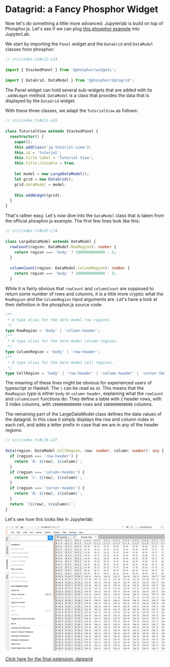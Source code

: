 # Datagrid: a Fancy Phosphor Widget

Now let's do something a little more advanced. Jupyterlab is build on top of
Phosphor.js. Let's see if we can plug [this phosphor example](http://phosphorjs.github.io/examples/datagrid/)
into JupyterLab.

We start by importing the `Panel` widget and the `DataGrid` and `DataModel`
classes from phosphor:

```ts
// src/index.ts#L12-L14

import { StackedPanel } from '@phosphor/widgets';

import { DataGrid, DataModel } from '@phosphor/datagrid';
```

The Panel widget can hold several sub-widgets that are added with its
`.addWidget` method. `DataModel` is a class that provides the data that is
displayed by the `DataGrid` widget.

With these three classes, we adapt the `TutorialView` as follows:

```ts
// src/index.ts#L51-L65

class TutorialView extends StackedPanel {
  constructor() {
    super();
    this.addClass('jp-tutorial-view');
    this.id = 'tutorial';
    this.title.label = 'Tutorial View';
    this.title.closable = true;

    let model = new LargeDataModel();
    let grid = new DataGrid();
    grid.dataModel = model;

    this.addWidget(grid);
  }
}
```

That's rather easy. Let's now dive into the `DataModel` class that is taken
from the official phosphor.js example. The first few lines look like this:

```ts
// src/index.ts#L67-L74

class LargeDataModel extends DataModel {
  rowCount(region: DataModel.RowRegion): number {
    return region === 'body' ? 1000000000000 : 2;
  }

  columnCount(region: DataModel.ColumnRegion): number {
    return region === 'body' ? 1000000000000 : 3;
  }
```

While it is fairly obvious that `rowCount` and `columnCount` are supposed
to return some number of rows and columns, it is a little more cryptic what
the `RowRegion` and the `ColumnRegion` input arguments are. Let's have a
look at their definition in the phosphor.js source code:

```ts
/**
 * A type alias for the data model row regions.
 */
type RowRegion = 'body' | 'column-header';
/**
 * A type alias for the data model column regions.
 */
type ColumnRegion = 'body' | 'row-header';
/**
 * A type alias for the data model cell regions.
 */
type CellRegion = 'body' | 'row-header' | 'column-header' | 'corner-header';
```

The meaning of these lines might be obvious for experienced users of typescript
or Haskell. The `|` can be read as or. This means that the `RowRegion` type is
either `body` or `column-header`, explaining what the `rowCount` and
`columnCount` functions do: They define a table with `2` header rows, with 3
index columns, with `1000000000000` rows and `1000000000000` columns.

The remaining part of the LargeDataModel class defines the data values of the
datagrid. In this case it simply displays the row and column index in each
cell, and adds a letter prefix in case that we are in any of the header
regions:

```ts
// src/index.ts#L76-L87

data(region: DataModel.CellRegion, row: number, column: number): any {
  if (region === 'row-header') {
    return `R: ${row}, ${column}`;
  }
  if (region === 'column-header') {
    return `C: ${row}, ${column}`;
  }
  if (region === 'corner-header') {
    return `N: ${row}, ${column}`;
  }
  return `(${row}, ${column})`;
}
```

Let's see how this looks like in Jupyterlab:

![Datagrid](_images/datagrid.png)

[Click here for the final extension: datagrid](datagrid)
